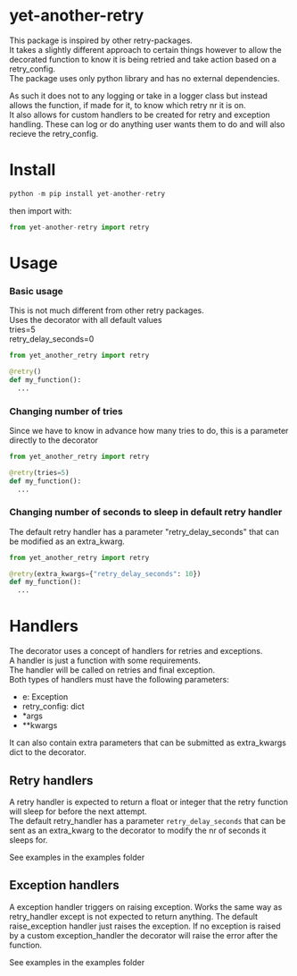 # yet-another-retry
This package is inspired by other retry-packages.  
It takes a slightly different approach to certain things however to allow the decorated function to know it is being retried and take action based on a retry_config.    
The package uses only python library and has no external dependencies.  

As such it does not to any logging or take in a logger class but instead allows the function, if made for it, to know which retry nr it is on.  
It also allows for custom handlers to be created for retry and exception handling. These can log or do anything user wants them to do and will also recieve the retry_config.

# Install
```python
python -m pip install yet-another-retry
```
then import with:
```python
from yet-another-retry import retry
```

# Usage
### Basic usage
This is not much different from other retry packages.  
Uses the decorator with all default values  
tries=5  
retry_delay_seconds=0  

```python
from yet_another_retry import retry

@retry()
def my_function():
  ...

```
### Changing number of tries
Since we have to know in advance how many tries to do, this is a parameter directly to the decorator
```python
from yet_another_retry import retry

@retry(tries=5)
def my_function():
  ...
```

### Changing number of seconds to sleep in default retry handler 
The default retry handler has a parameter "retry_delay_seconds" that can be modified as an extra_kwarg.

```python
from yet_another_retry import retry

@retry(extra_kwargs={"retry_delay_seconds": 10})
def my_function():
  ...

```

# Handlers
The decorator uses a concept of handlers for retries and exceptions.  
A handler is just a function with some requirements.  
The handler will be called on retries and final exception.  
Both types of handlers must have the following parameters:
- e: Exception
- retry_config: dict
- *args
- **kwargs

It can also contain extra parameters that can be submitted as extra_kwargs dict to the decorator.


## Retry handlers
A retry handler is expected to return a float or integer that the retry function will sleep for before the next attempt.  
The default retry_handler has a parameter `retry_delay_seconds` that can be sent as an extra_kwarg to the decorator to modify the nr of seconds it sleeps for.

See examples in the examples folder

## Exception handlers
A exception handler triggers on raising exception.
Works the same way as retry_handler except is not expected to return anything.
The default raise_exception handler just raises the exception.
If no exception is raised by a custom exception_handler the decorator will raise the error after the function.

See examples in the examples folder
